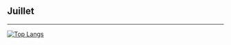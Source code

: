 ## Juillet
***

[![Top Langs](https://github-readme-stats.vercel.app/api/top-langs/?username=salutJuillet&layout=compact)](https://github.com/salutJuillet/Snake-Game)
